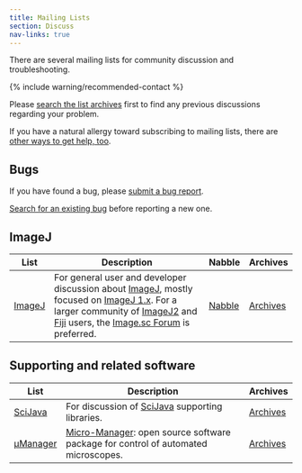```yaml
---
title: Mailing Lists
section: Discuss
nav-links: true
---
```


There are several mailing lists for community discussion and troubleshooting.

{% include warning/recommended-contact %}

Please [search the list archives](http://search.imagej.net/) first to find any previous discussions regarding your problem.

If you have a natural allergy toward subscribing to mailing lists, there are [other ways to get help, too](/discuss).

## Bugs

If you have found a bug, please [submit a bug report](/discuss/bugs).

[Search for an existing bug](http://search.imagej.net/) before reporting a new one.

## ImageJ

| List           | Description                                                                                                                                                                                                                                                                          | Nabble                                      | Archives                     |
|----------------------------------------|--------------------------------------------------------------------------------------------------------------------------------------------------------------------------------------------------------------------------------------------------------------------------------------|---------------------------------------------|------------------------------------------------------|
| [ImageJ](https://imagej.nih.gov/ij/list.html) | For general user and developer discussion about [ImageJ](/software/imagej), mostly focused on [ImageJ 1.x](/software/imagej-1.x). For a larger community of [ImageJ2](/software/imagej2) and [Fiji](/software/fiji) users, the [Image.sc Forum](https://forum.image.sc/) is preferred. | [Nabble](http://imagej.1557.x6.nabble.com/) | [Archives](http://list.nih.gov/archives/imagej.html) |

## Supporting and related software

| List                                                  | Description                                                                                                   | Archives                                                  |
|-------------------------------------------------------------------------------|---------------------------------------------------------------------------------------------------------------|-----------------------------------------------------------------------------------|
| [SciJava](http://groups.google.com/group/scijava)                             | For discussion of [SciJava](/libs/scijava) supporting libraries.                                         | [Archives](http://groups.google.com/group/scijava)                                |
| [μManager](http://lists.sourceforge.net/lists/listinfo/micro-manager-general) | [Micro-Manager](/software/micro-manager): open source software package for control of automated microscopes. | [Archives](http://sourceforge.net/p/micro-manager/mailman/micro-manager-general/) |
